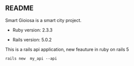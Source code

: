 ## README

Smart Gioiosa is a smart city project.

* Ruby version: 2.3.3

* Rails version: 5.0.2

This is a rails api application, new feauture in ruby on rails 5 

```console
rails new  my_api --api
```


